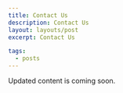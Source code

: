 ```yaml
---
title: Contact Us
description: Contact Us
layout: layouts/post
excerpt: Contact Us

tags:
  - posts
---
```


Updated content is coming soon.

